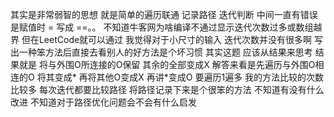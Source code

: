 ﻿其实是非常弱智的思想 就是简单的遍历联通 记录路径 迭代判断 
中间一直有错误是赋值时 = 写成 ==。。
不知道牛客网为啥编译不通过显示迭代次数过多或数组越界 但在LeetCode就可以通过 我觉得对于小尺寸的输入 迭代次数并没有很多啊
写出一种笨方法后直接去看别人的好方法是个坏习惯
其实这题 应该从结果来思考 结果就是 将与外围O所连接的O保留 其余的全部变成X
解答来看是先遍历与外围O相连的O 将其变成* 再将其他O变成X 再讲*变成O 要遍历1遍多
我的方法比较的次数比较多 每次迭代都要比较路径 将路径记录下来是个很笨的方法 不知道有没有什么改进
不知道对于路径优化问题会不会有什么启发
 